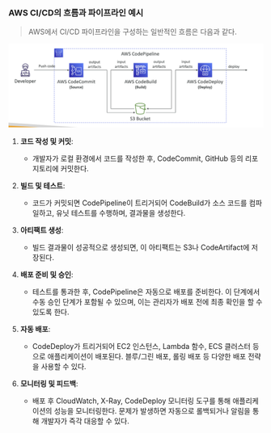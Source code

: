 ### AWS CI/CD의 흐름과 파이프라인 예시

> AWS에서 CI/CD 파이프라인을 구성하는 일반적인 흐름은 다음과 같다.

![](images/cicd_flow_example.png)

1. **코드 작성 및 커밋**:
    - 개발자가 로컬 환경에서 코드를 작성한 후, CodeCommit, GitHub 등의 리포지토리에 커밋한다.

2. **빌드 및 테스트**:
    - 코드가 커밋되면 CodePipeline이 트리거되어 CodeBuild가 소스 코드를 컴파일하고, 유닛 테스트를 수행하며, 결과물을 생성한다.

3. **아티팩트 생성**:
    - 빌드 결과물이 성공적으로 생성되면, 이 아티팩트는 S3나 CodeArtifact에 저장된다.

4. **배포 준비 및 승인**:
    - 테스트를 통과한 후, CodePipeline은 자동으로 배포를 준비한다. 이 단계에서 수동 승인 단계가 포함될 수 있으며, 이는 관리자가 배포 전에 최종 확인을 할 수 있도록 한다.

5. **자동 배포**:
    - CodeDeploy가 트리거되어 EC2 인스턴스, Lambda 함수, ECS 클러스터 등으로 애플리케이션이 배포된다. 블루/그린 배포, 롤링 배포 등 다양한 배포 전략을 사용할 수 있다.

6. **모니터링 및 피드백**:
    - 배포 후 CloudWatch, X-Ray, CodeDeploy 모니터링 도구를 통해 애플리케이션의 성능을 모니터링한다. 문제가 발생하면 자동으로 롤백되거나 알림을 통해 개발자가 즉각 대응할 수 있다.

